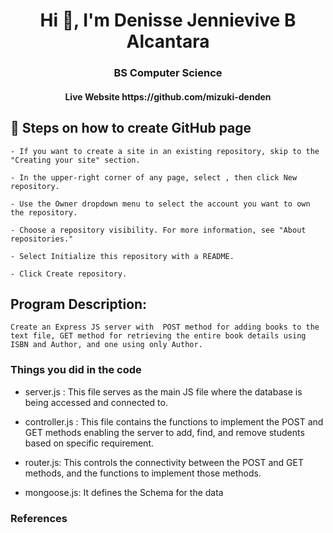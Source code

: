 <h1 align="center">Hi 👋, I'm Denisse Jennievive B Alcantara</h1>
<h3 align="center">BS Computer Science</h3>
<h4 align="center">Live Website https://github.com/mizuki-denden </h4>


## 🔭 Steps on how to create GitHub page
    - If you want to create a site in an existing repository, skip to the "Creating your site" section. 

    - In the upper-right corner of any page, select , then click New repository. 

    - Use the Owner dropdown menu to select the account you want to own the repository. 

    - Choose a repository visibility. For more information, see "About repositories."

    - Select Initialize this repository with a README.

    - Click Create repository.

## Program Description: 
    Create an Express JS server with  POST method for adding books to the text file, GET method for retrieving the entire book details using ISBN and Author, and one using only Author.

### Things you did in the code

- server.js : This file serves as the main JS file where the database is being accessed and connected to. 

- controller.js : This file contains the functions to implement the POST and GET methods enabling the server to add, find, and remove students based on specific requirement.

- router.js: This controls the connectivity between the POST and GET methods, and the functions to implement those methods.

- mongoose.js: It defines the Schema for the data 

### References